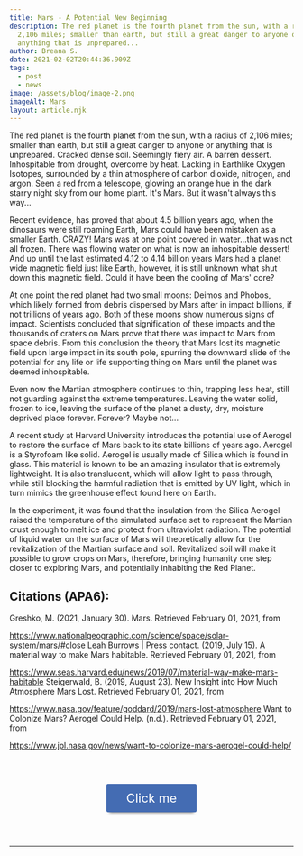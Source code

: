 ```yaml
---
title: Mars - A Potential New Beginning
description: The red planet is the fourth planet from the sun, with a radius of
  2,106 miles; smaller than earth, but still a great danger to anyone or
  anything that is unprepared...
author: Breana S.
date: 2021-02-02T20:44:36.909Z
tags:
  - post
  - news
image: /assets/blog/image-2.png
imageAlt: Mars
layout: article.njk
---
```

The red planet is the fourth planet from the sun, with a radius of 2,106 miles; smaller than earth, but still a great danger to anyone or anything that is unprepared. Cracked dense soil. Seemingly fiery air. A barren dessert. Inhospitable from drought, overcome by heat. Lacking in Earthlike Oxygen Isotopes, surrounded by a thin atmosphere of carbon dioxide, nitrogen, and argon. Seen a red from a telescope, glowing an orange hue in the dark starry night sky from our home plant. It's Mars. But it wasn't always this way...

Recent evidence, has proved that about 4.5 billion years ago, when the dinosaurs were still roaming Earth, Mars could have been mistaken as a smaller Earth. CRAZY! Mars was at one point covered in water...that was not all frozen. There was flowing water on what is now an inhospitable dessert! And up until the last estimated 4.12 to 4.14 billion years Mars had a planet wide magnetic field just like Earth, however, it is still unknown what shut down this magnetic field. Could it have been the cooling of Mars' core?


At one point the red planet had two small moons: Deimos and Phobos, which likely formed from debris dispersed by Mars after in impact billions, if not trillions of years ago. Both of these moons show numerous signs of impact. Scientists concluded that signification of these impacts and the thousands of craters on Mars prove that there was impact to Mars from space debris. From this conclusion the theory that Mars lost its magnetic field upon large impact in its south pole, spurring the downward slide of the potential for any life or life supporting thing on Mars until the planet was deemed inhospitable.

Even now the Martian atmosphere continues to thin, trapping less heat, still not guarding against the extreme temperatures. Leaving the water solid, frozen to ice, leaving the surface of the planet a dusty, dry, moisture deprived place forever. Forever? Maybe not...

A recent study at Harvard University introduces the potential use of Aerogel to restore the surface of Mars back to its state billions of years ago. Aerogel is a Styrofoam like solid. Aerogel is usually made of Silica which is found in glass. This material is known to be an amazing insulator that is extremely lightweight. It is also translucent, which will allow light to pass through, while still blocking the harmful radiation that is emitted by UV light, which in turn mimics the greenhouse effect found here on Earth.

In the experiment, it was found that the insulation from the Silica Aerogel raised the temperature of the simulated surface set to represent the Martian crust enough to melt ice and protect from ultraviolet radiation. The potential of liquid water on the surface of Mars will theoretically allow for the revitalization of the Martian surface and soil. Revitalized soil will make it possible to grow crops on Mars, therefore, bringing humanity one step closer to exploring Mars, and potentially inhabiting the Red Planet.


## Citations (APA6):

Greshko, M. (2021, January 30).
Mars. Retrieved February 01, 2021, from

https://www.nationalgeographic.com/science/space/solar-system/mars/#close
Leah
Burrows | Press contact. (2019, July 15). A material way to make Mars habitable.
Retrieved February 01, 2021, from

https://www.seas.harvard.edu/news/2019/07/material-way-make-mars-habitable
Steigerwald,
B. (2019, August 23).
New Insight into How Much Atmosphere Mars Lost.
Retrieved February 01, 2021, from

https://www.nasa.gov/feature/goddard/2019/mars-lost-atmosphere
Want to Colonize Mars? Aerogel Could Help. (n.d.). Retrieved February 01, 2021, from

https://www.jpl.nasa.gov/news/want-to-colonize-mars-aerogel-could-help/

 <div class="modal-container">
                <input id="modal-toggle" type="checkbox">
                <label class="modal-btn" for="modal-toggle">Click me</label>
                <label class="modal-backdrop" for="modal-toggle"></label>
                <div class="modal-content">
                    <label class="modal-close" for="modal-toggle">&#x2715;</label>
                    <h2 style='color:black;'>You found me!</h2>
                    <hr />
                    <p>Unfortunately, Someone Already Found Me. Continue Playing!</p>
                    <label class="modal-content-btn" for="modal-toggle">OK</label>
                </div>
            </div>
            <hr>

</div>

 <script>
 var labelID;

 $('label').click(function () {
labelID = $(this).attr('for');
$('#' + labelID).toggleClass('active');
 });
</script>

<style>
    .modal-container {
	 margin: 60px auto;
	 padding-top: 0px;
	 position: relative;
	 width: 160px;
     color: black;
}
 .modal-container .modal-btn {
         color: black;
	 display: block;
	 margin: 0 auto;
	 color: #fff;
	 width: 160px;
	 height: 50px;
	 line-height: 50px;
	 background: #446cb3;
	 font-size: 22px;
	 border: 0;
	 border-radius: 3px;
	 cursor: pointer;
	 text-align: center;
	 box-shadow: 0 5px 5px -5px #333;
	 transition: background 0.3s ease-in;
}
 .modal-container .modal-btn:hover {
	 background: #365690;
         color: black;
}
 .modal-container .modal-content, .modal-container .modal-backdrop {
	 height: 0;
	 width: 0;
	 opacity: 0;
	 visibility: hidden;
	 overflow: hidden;
	 cursor: pointer;
	 transition: opacity 0.2s ease-in;
}
 .modal-container .modal-close {
	 color: #aaa;
	 position: absolute;
	 right: 5px;
	 top: 5px;
	 padding-top: 3px;
	 background: #fff;
	 font-size: 16px;
	 width: 25px;
	 height: 25px;
	 font-weight: bold;
	 text-align: center;
	 cursor: pointer;
}
 .modal-container .modal-close:hover {
	 color: #333;
}
 .modal-container .modal-content-btn {
	 position: absolute;
	 text-align: center;
	 cursor: pointer;
	 bottom: 20px;
	 right: 30px;
	 background: #446cb3;
	 color: #fff;
	 width: 50px;
	 border-radius: 2px;
	 font-size: 14px;
	 height: 32px;
	 padding-top: 9px;
	 font-weight: normal;
}
 .modal-container .modal-content-btn:hover {
	 color: #fff;
	 background: #365690;
}
 .modal-container #modal-toggle {
	 display: none;
}
 .modal-container #modal-toggle.active ~ .modal-backdrop, .modal-container #modal-toggle:checked ~ .modal-backdrop {
	 background-color: rgba(0, 0, 0, 0.6);
	 width: 100vw;
	 height: 100vh;
	 position: fixed;
	 left: 0;
	 top: 0;
	 z-index: 9;
	 visibility: visible;
	 opacity: 1;
	 transition: opacity 0.2s ease-in;
}
 .modal-container #modal-toggle.active ~ .modal-content, .modal-container #modal-toggle:checked ~ .modal-content {
	 opacity: 1;
	 background-color: #fff;
	 max-width: 400px;
	 width: 400px;
	 height: 280px;
	 padding: 10px 30px;
	 position: fixed;
	 left: calc(50% - 200px);
	 top: 12%;
	 border-radius: 4px;
	 z-index: 999;
	 pointer-events: auto;
	 cursor: auto;
	 visibility: visible;
	 box-shadow: 0 3px 7px rgba(0, 0, 0, 0.6);
}
 @media (max-width: 400px) {
	 .modal-container #modal-toggle.active ~ .modal-content, .modal-container #modal-toggle:checked ~ .modal-content {
		 left: 0;
	}
}
 
</style>